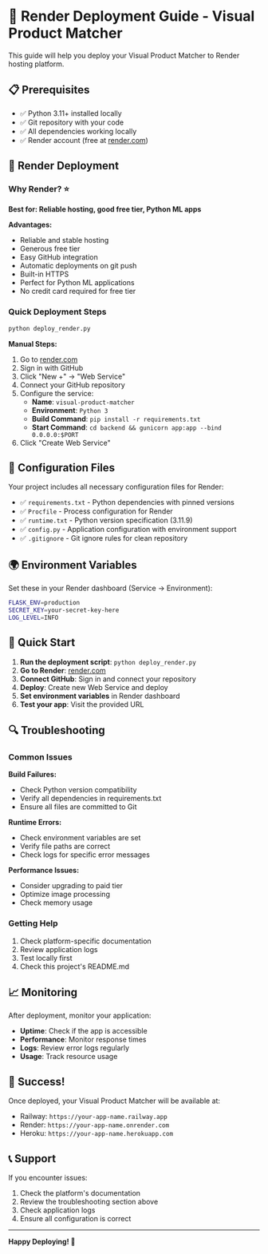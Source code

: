 # 🚀 Render Deployment Guide - Visual Product Matcher

This guide will help you deploy your Visual Product Matcher to Render hosting platform.

## 📋 Prerequisites

- ✅ Python 3.11+ installed locally
- ✅ Git repository with your code
- ✅ All dependencies working locally
- ✅ Render account (free at [render.com](https://render.com))

## 🎯 Render Deployment

### Why Render? ⭐
**Best for: Reliable hosting, good free tier, Python ML apps**

**Advantages:**
- Reliable and stable hosting
- Generous free tier
- Easy GitHub integration
- Automatic deployments on git push
- Built-in HTTPS
- Perfect for Python ML applications
- No credit card required for free tier

### Quick Deployment Steps

```bash
python deploy_render.py
```

**Manual Steps:**
1. Go to [render.com](https://render.com)
2. Sign in with GitHub
3. Click "New +" → "Web Service"
4. Connect your GitHub repository
5. Configure the service:
   - **Name**: `visual-product-matcher`
   - **Environment**: `Python 3`
   - **Build Command**: `pip install -r requirements.txt`
   - **Start Command**: `cd backend && gunicorn app:app --bind 0.0.0.0:$PORT`
6. Click "Create Web Service"

## 🔧 Configuration Files

Your project includes all necessary configuration files for Render:

- ✅ `requirements.txt` - Python dependencies with pinned versions
- ✅ `Procfile` - Process configuration for Render
- ✅ `runtime.txt` - Python version specification (3.11.9)
- ✅ `config.py` - Application configuration with environment support
- ✅ `.gitignore` - Git ignore rules for clean repository

## 🌍 Environment Variables

Set these in your Render dashboard (Service → Environment):

```bash
FLASK_ENV=production
SECRET_KEY=your-secret-key-here
LOG_LEVEL=INFO
```

## 🚀 Quick Start

1. **Run the deployment script**: `python deploy_render.py`
2. **Go to Render**: [render.com](https://render.com)
3. **Connect GitHub**: Sign in and connect your repository
4. **Deploy**: Create new Web Service and deploy
5. **Set environment variables** in Render dashboard
6. **Test your app**: Visit the provided URL

## 🔍 Troubleshooting

### Common Issues

**Build Failures:**
- Check Python version compatibility
- Verify all dependencies in requirements.txt
- Ensure all files are committed to Git

**Runtime Errors:**
- Check environment variables are set
- Verify file paths are correct
- Check logs for specific error messages

**Performance Issues:**
- Consider upgrading to paid tier
- Optimize image processing
- Check memory usage

### Getting Help

1. Check platform-specific documentation
2. Review application logs
3. Test locally first
4. Check this project's README.md

## 📈 Monitoring

After deployment, monitor your application:

- **Uptime**: Check if the app is accessible
- **Performance**: Monitor response times
- **Logs**: Review error logs regularly
- **Usage**: Track resource usage

## 🎉 Success!

Once deployed, your Visual Product Matcher will be available at:
- Railway: `https://your-app-name.railway.app`
- Render: `https://your-app-name.onrender.com`
- Heroku: `https://your-app-name.herokuapp.com`

## 📞 Support

If you encounter issues:

1. Check the platform's documentation
2. Review the troubleshooting section above
3. Check application logs
4. Ensure all configuration is correct

---

**Happy Deploying! 🚀**

